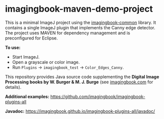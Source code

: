 # imagingbook-maven-demo-project

This is a minimal ImageJ project using the [imagingbook-common](https://github.com/imagingbook/imagingbook-common) library.
It contains a single ImageJ plugin that implements the Canny edge detector. The project uses MAVEN for dependency management
and is preconfigured for Eclipse.

**To use:**
* Start ImageJ.
* Open a grayscale or color image.
* Run `Plugins` -> `imagingbook_test` -> `Color_Edges_Canny`.

This repository provides Java source code supplementing the **Digital Image Processing books by W. Burger & M. J. Burge** (see [imagingbook.com](https://imagingbook.com) for details).

**Additional examples:** https://github.com/imagingbook/imagingbook-plugins-all

**Javadoc:** https://imagingbook.github.io/imagingbook-plugins-all/javadoc/



